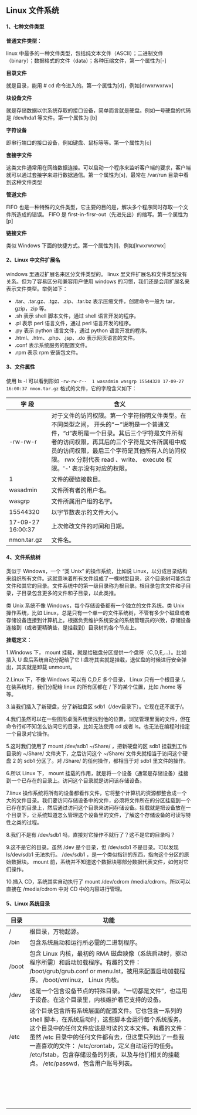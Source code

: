 ## Linux 文件系统

#### 1、七种文件类型

**普通文件类型**： 

linux 中最多的一种文件类型，包括纯文本文件（ASCII）；二进制文件（binary）；数据格式的文件（data）；各种压缩文件，第一个属性为[-]

**目录文件**

就是目录，能用 # cd 命令进入的。第一个属性为[d]，例如[drwxrwxrwx]

**块设备文件**

就是存储数据以供系统存取的接口设备，简单而言就是硬盘。例如一号硬盘的代码是 /dev/hda1 等文件。第一个属性为 [b]

**字符设备**

即串行端口的接口设备，例如键盘、鼠标等等。第一个属性为[c]

**套接字文件**

这类文件通常用在网络数据连接。可以启动一个程序来监听客户端的要求，客户端就可以通过套接字来进行数据通信。第一个属性为[s]，最常在 /var/run 目录中看到这种文件类型

**管道文件**

FIFO 也是一种特殊的文件类型，它主要的目的是，解决多个程序同时存取一个文件所造成的错误。 FIFO 是 first-in-firsr-out（先进先出）的缩写。第一个属性为[p]

**链接文件**

类似 Windows 下面的快捷方式。第一个属性为[l]，例如[lrwxrwxrwx]



#### 2、Linux 中文件扩展名

windows 里通过扩展名来区分文件类型的。 linux 里文件扩展名和文件类型没有关系。但为了容易区分和兼容用户使用 windows 的习惯，我们还是会用扩展名来表示文件类型。举例如下：

- .tar、.tar.gz、.tgz、.zip、.tar.bz 表示压缩文件，创建命令一般为 tar，gzip，zip 等。
- .sh 表示 shell 脚本文件，通过 shell 语言开发的程序。
- .pl 表示 perl 语言文件，通过 perl 语言开发的程序。
- .py 表示 python 语言文件，通过 python 语言开发的程序。
- .html、.htm、.php、.jsp、.do 表示网页语言的文件。
- .conf 表示系统服务的配置文件。
- .rpm 表示 rpm 安装包文件。
  



#### 3、文件属性

使用 ls -l 可以看到形如 `-rw-rw-r--  1 wasadmin wasgrp 15544320 17-09-27 16:00:37 nmon.tar.gz` 格式的文件，它的字段含义如下：

| 字 段             | 含义                                                         |
| ----------------- | ------------------------------------------------------------ |
| -rw-rw-r          | 对于文件的访问权限。第一个字符指明文件类型。在不同类型之间， 开头的“－”说明是一个普通文件，“d”表明是一个目录。其后三个字符是文件所有者的访问权限，再其后的三个字符是文件所属组中成员的访问权限，最后三个字符是其他所有人的访问权限。 rwx 分别代表 read 、write、 execute 权限。'-' 表示没有对应的权限。 |
| 1                 | 文件的硬链接数目。                                           |
| wasadmin          | 文件所有者的用户名。                                         |
| wasgrp            | 文件所属用户组的名字。                                       |
| 15544320          | 以字节数表示的文件大小。                                     |
| 17-09-27 16:00:37 | 上次修改文件的时间和日期。                                   |
| nmon.tar.gz       | 文件名。                                                     |



#### 4、文件系统树

类似于 Windows，一个 “类 Unix” 的操作系统，比如说 Linux，以分成目录结构来组织所有文件。这就意味着所有文件组成了一棵树型目录，这个目录树可能包含文件和其它的目录。文件系统中的第一级目录称为根目录。根目录包含文件和子目录，子目录包含更多的文件和子目录，以此类推。

类 Unix 系统不像 Windows，每个存储设备都有一个独立的文件系统。类 Unix 操作系统，比如 Linux，总是只有一个单一的文件系统树，不管有多少个磁盘或者存储设备连接到计算机上。根据负责维护系统安全的系统管理员的兴致，存储设备连接到（或者更精确些，是挂载到）目录树的各个节点上。

**挂载定义：**

1.Windows 下， mount 挂载，就是给磁盘分区提供一个盘符（C,D,E,...）。比如插入 U 盘后系统自动分配给了它 I:盘符其实就是挂载，退优盘的时候进行安全弹出，其实就是卸载 unmount。

2.Linux 下，不像 Windows 可以有 C,D,E 多个目录， Linux 只有一个根目录 /。在装系统时，我们分配给 linux 的所有区都在 / 下的某个位置，比如 /home 等等。

3.当我们插入了新硬盘，分了新磁盘区 sdb1（/dev目录下）。它现在还不属于/。

4.我们虽然可以在一些图形桌面系统里找到他的位置，浏览管理里面的文件，但在命令行却不知怎么访问它的目录，比如无法使用 cd 或者 ls。也无法在编程时指定一个目录对它操作。

5.这时我们使用了 mount /dev/sdb1 ~/Share/ ，把新硬盘的区 sdb1 挂载到工作目录的 ~/Share/ 文件夹下，之后访问这个 ~/Share/ 文件夹就相当于访问这个硬盘 2 的 sdb1 分区了。对 /Share/ 的任何操作，都相当于对 sdb1 里文件的操作。

6.所以 Linux 下， mount 挂载的作用，就是将一个设备（通常是存储设备）挂接到一个已存在的目录上。访问这个目录就是访问该存储设备。

7.linux 操作系统将所有的设备都看作文件，它将整个计算机的资源都整合成一个大的文件目录。我们要访问存储设备中的文件，必须将文件所在的分区挂载到一个已存在的目录上，然后通过访问这个目录来访问存储设备。挂载就是把设备放在一个目录下，让系统知道怎么管理这个设备里的文件，了解这个存储设备的可读写特性之类的过程。

8.我们不是有 /dev/sdb1 吗，直接对它操作不就行了？这不是它的目录吗？

9.这不是它的目录。虽然 /dev 是个目录，但 /dev/sdb1 不是目录。可以发现 ls/dev/sdb1 无法执行。 /dev/sdb1 ，是一个类似指针的东西，指向这个分区的原始数据块。 mount 前，系统并不知道这个数据块哪部分数据代表文件，如何对它们操作。

10.插入 CD，系统其实自动执行了 mount /dev/cdrom /media/cdrom。所以可以直接在 /media/cdrom 中对 CD 中的内容进行管理。



#### 5、Linux 系统目录

| 目录  | 功能                                                         |
| ----- | ------------------------------------------------------------ |
| /     | 根目录，万物起源。                                           |
| /bin  | 包含系统启动和运行所必需的二进制程序。                       |
| /boot | 包含 Linux 内核，最初的 RMA 磁盘映像（系统启动时，驱动程序所需）和启动加载程序。有趣的文件： /boot/grub/grub.conf or menu.lst，被用来配置启动加载程序。 /boot/vmlinuz， Linux 内核。 |
| /dev  | 这是一个包含设备节点的特殊目录。“一切都是文件”，也适用于设备。在这个目录里，内核维护着它支持的设备。 |
| /etc  | 这个目录包含所有系统层面的配置文件。它也包含一系列的 shell 脚本，在系统启动时，这些脚本会运行每个系统服务。这个目录中的任何文件应该是可读的文本文件。有趣的文件：虽然 /etc 目录中的任何文件都有去，但这里只列出了一些我一直喜欢的文件： /etc/crontab，定义自动运行的任务。 /etc/fstab，包含存储设备的列表，以及与他们相关的挂载点。 /etc/passwd，包含用户账号列表。 |
|       |                                                              |
|       |                                                              |
|       |                                                              |
|       |                                                              |
|       |                                                              |
|       |                                                              |
|       |                                                              |
|       |                                                              |
|       |                                                              |
|       |                                                              |
|       |                                                              |
|       |                                                              |
|       |                                                              |
|       |                                                              |
|       |                                                              |
|       |                                                              |
|       |                                                              |
|       |                                                              |

